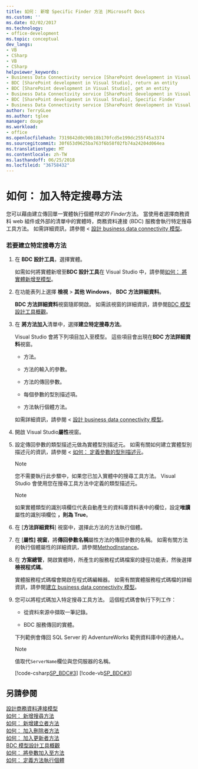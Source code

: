 ```yaml
---
title: 如何： 新增 Specific Finder 方法 |Microsoft Docs
ms.custom: ''
ms.date: 02/02/2017
ms.technology:
- office-development
ms.topic: conceptual
dev_langs:
- VB
- CSharp
- VB
- CSharp
helpviewer_keywords:
- Business Data Connectivity service [SharePoint development in Visual Studio], Specific Finder
- BDC [SharePoint development in Visual Studio], return an entity
- BDC [SharePoint development in Visual Studio], get an entity
- Business Data Connectivity service [SharePoint development in Visual Studio], return an entity
- BDC [SharePoint development in Visual Studio], Specific Finder
- Business Data Connectivity service [SharePoint development in Visual Studio], get an entity
author: TerryGLee
ms.author: tglee
manager: douge
ms.workload:
- office
ms.openlocfilehash: 7319842d0c90b18b170fcd5e199dc255f45a3374
ms.sourcegitcommit: 30f653d9625ba763f6b58f02fb74a24204d064ea
ms.translationtype: MT
ms.contentlocale: zh-TW
ms.lasthandoff: 06/25/2018
ms.locfileid: "36758432"
---
```

# <a name="how-to-add-a-specific-finder-method"></a>如何： 加入特定搜尋方法
  您可以藉由建立傳回單一實體執行個體*特定的 Finder*方法。 當使用者選擇商務資料 web 組件或外部的清單中的實體時，商務資料連接 (BDC) 服務會執行特定搜尋工具方法。 如需詳細資訊，請參閱 <<c0> [ 設計 business data connectivity 模型](../sharepoint/designing-a-business-data-connectivity-model.md)。  
  
### <a name="to-create-a-specific-finder-method"></a>若要建立特定搜尋方法
  
1.  在  **BDC 設計工具**，選擇實體。  
  
     如需如何將實體新增至**BDC 設計工具**在 Visual Studio 中，請參閱[如何： 將實體新增至模型](../sharepoint/how-to-add-an-entity-to-a-model.md)。  
  
2.  在功能表列上選擇 **檢視** > **其他 Windows**， **BDC 方法詳細資料**。  
  
     **BDC 方法詳細資料**視窗隨即開啟。 如需該視窗的詳細資訊，請參閱[BDC 模型設計工具概觀](../sharepoint/bdc-model-design-tools-overview.md)。  
  
3.  在 **將方法加入**清單中，選擇**建立特定搜尋方法**。  
  
     Visual Studio 會將下列項目加入至模型。 這些項目會出現在**BDC 方法詳細資料**視窗。  
  
    -   方法。  
  
    -   方法的輸入的參數。  
  
    -   方法的傳回參數。  
  
    -   每個參數的型別描述項。  
  
    -   方法執行個體方法。  
  
     如需詳細資訊，請參閱 <<c0> [ 設計 business data connectivity 模型](../sharepoint/designing-a-business-data-connectivity-model.md)。  
  
4.  開啟 Visual Studio**屬性**視窗。  
  
5.  設定傳回參數的類型描述元做為實體型別描述元。 如需有關如何建立實體型別描述元的資訊，請參閱 <<c0> [ 如何： 定義參數的型別描述元](../sharepoint/how-to-define-the-type-descriptor-of-a-parameter.md)。  
  
    > [!NOTE]  
    >  您不需要執行此步驟中，如果您已加入實體中的搜尋工具方法。 Visual Studio 會使用您在搜尋工具方法中定義的類型描述元。  
  
    > [!NOTE]  
    >  如果實體類型的識別項欄位代表自動產生的資料庫資料表中的欄位，設定**唯讀**屬性的識別項欄位 **，則為 True**。  
  
6.  在 [**方法詳細資料**] 視窗中，選擇此方法的方法執行個體。  
  
7.  在 [**屬性] 視窗**，將**傳回參數名稱**屬性方法的傳回參數的名稱。 如需有關方法的執行個體屬性的詳細資訊，請參閱[MethodInstance](http://go.microsoft.com/fwlink/?LinkID=169282)。  
  
8.  在 **方案總管**，開啟實體時，所產生的服務程式碼檔案的捷徑功能表，然後選擇**檢視程式碼**。  
  
     實體服務程式碼檔會開啟在程式碼編輯器。 如需有關實體服務程式碼檔的詳細資訊，請參閱[建立 business data connectivity 模型](../sharepoint/creating-a-business-data-connectivity-model.md)。  
  
9. 您可以將程式碼加入特定搜尋工具方法。 這個程式碼會執行下列工作：  
  
    -   從資料來源中擷取一筆記錄。  
  
    -   BDC 服務傳回的實體。  
  
     下列範例會傳回 SQL Server 的 AdventureWorks 範例資料庫中的連絡人。  
  
    > [!NOTE]  
    >  值取代`ServerName`欄位與您伺服器的名稱。  
  
     [!code-csharp[SP_BDC#3](../sharepoint/codesnippet/CSharp/SP_BDC/bdcmodel1/contactservice.cs#3)]
     [!code-vb[SP_BDC#3](../sharepoint/codesnippet/VisualBasic/sp_bdc/bdcmodel1/contactservice.vb#3)]  
  
## <a name="see-also"></a>另請參閱
 [設計商務資料連接模型](../sharepoint/designing-a-business-data-connectivity-model.md)   
 [如何： 新增搜尋方法](../sharepoint/how-to-add-a-finder-method.md)   
 [如何： 新增建立者方法](../sharepoint/how-to-add-a-creator-method.md)   
 [如何： 加入刪除者方法](../sharepoint/how-to-add-a-deleter-method.md)   
 [如何： 加入更新者方法](../sharepoint/how-to-add-an-updater-method.md)   
 [BDC 模型設計工具概觀](../sharepoint/bdc-model-design-tools-overview.md)   
 [如何： 將參數加入至方法](../sharepoint/how-to-add-a-parameter-to-a-method.md)   
 [如何： 定義方法執行個體](../sharepoint/how-to-define-a-method-instance.md)  
  
